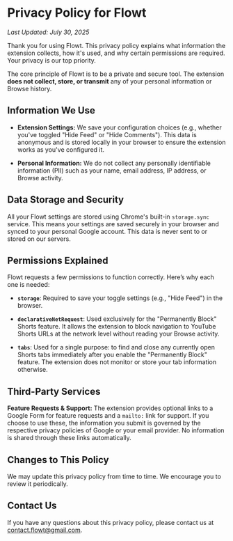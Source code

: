 # Privacy Policy for Flowt

*Last Updated: July 30, 2025*

Thank you for using Flowt. This privacy policy explains what information the extension collects, how it's used, and why certain permissions are required. Your privacy is our top priority.

The core principle of Flowt is to be a private and secure tool. The extension **does not collect, store, or transmit** any of your personal information or Browse history.

## Information We Use

- **Extension Settings:** We save your configuration choices (e.g., whether you've toggled "Hide Feed" or "Hide Comments"). This data is anonymous and is stored locally in your browser to ensure the extension works as you've configured it.

- **Personal Information:** We do not collect any personally identifiable information (PII) such as your name, email address, IP address, or Browse activity.

## Data Storage and Security

All your Flowt settings are stored using Chrome's built-in `storage.sync` service. This means your settings are saved securely in your browser and synced to your personal Google account. This data is never sent to or stored on our servers.

## Permissions Explained

Flowt requests a few permissions to function correctly. Here’s why each one is needed:

- **`storage`**: Required to save your toggle settings (e.g., "Hide Feed") in the browser.

- **`declarativeNetRequest`**: Used exclusively for the "Permanently Block" Shorts feature. It allows the extension to block navigation to YouTube Shorts URLs at the network level without reading your Browse activity.

- **`tabs`**: Used for a single purpose: to find and close any currently open Shorts tabs immediately after you enable the "Permanently Block" feature. The extension does not monitor or store your tab information otherwise.

## Third-Party Services

**Feature Requests & Support:** The extension provides optional links to a Google Form for feature requests and a `mailto:` link for support. If you choose to use these, the information you submit is governed by the respective privacy policies of Google or your email provider. No information is shared through these links automatically.

## Changes to This Policy

We may update this privacy policy from time to time. We encourage you to review it periodically.

## Contact Us

If you have any questions about this privacy policy, please contact us at [contact.flowt@gmail.com](mailto:contact.flowt@gmail.com).
